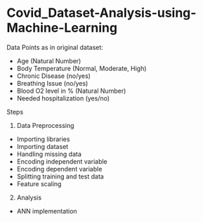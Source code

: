 # Covid_Dataset-Analysis-using-Machine-Learning
Data Points as in original dataset: 
-	Age (Natural Number)
-	Body Temperature (Normal, Moderate, High)
- Chronic Disease (no/yes)
- Breathing Issue (no/yes)
- Blood O2 level in % (Natural Number)
- Needed hospitalization (yes/no)
  
Steps
1.	Data Preprocessing
-	Importing libraries
-	Importing dataset
-	Handling missing data
-	Encoding independent variable
-	Encoding dependent variable
-	Splitting training and test data
-	Feature scaling
2.	Analysis
-	ANN implementation
